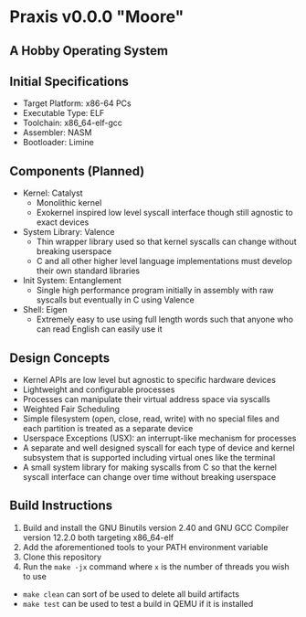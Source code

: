 # Praxis v0.0.0 "Moore"
## A Hobby Operating System

Initial Specifications
-----------------------
- Target Platform: x86-64 PCs
- Executable Type: ELF
- Toolchain: x86_64-elf-gcc
- Assembler: NASM
- Bootloader: Limine

Components (Planned)
-----------
- Kernel: Catalyst
  - Monolithic kernel 
  - Exokernel inspired low level syscall interface though still agnostic to exact devices
- System Library: Valence
  - Thin wrapper library used so that kernel syscalls can change without breaking userspace
  - C and all other higher level language implementations must develop their own standard libraries
- Init System: Entanglement
  - Single high performance program initially in assembly with raw syscalls but eventually in C using Valence
- Shell: Eigen
  - Extremely easy to use using full length words such that anyone who can read English can easily use it

Design Concepts
----------------
- Kernel APIs are low level but agnostic to specific hardware devices
- Lightweight and configurable processes
- Processes can manipulate their virtual address space via syscalls
- Weighted Fair Scheduling
- Simple filesystem (open, close, read, write) with no special files and each partition is treated as a separate device
- Userspace Exceptions (USX): an interrupt-like mechanism for processes
- A separate and well designed syscall for each type of device and kernel subsystem that is supported 
including virtual ones like the terminal
- A small system library for making syscalls from C so that the kernel syscall interface can change over time without breaking
userspace


Build Instructions
-------------------
1. Build and install the GNU Binutils version 2.40 and GNU GCC Compiler version 12.2.0 both targeting x86_64-elf
2. Add the aforementioned tools to your PATH environment variable
3. Clone this repository
4. Run the `make -jx` command where `x` is the number of threads you wish to use

- `make clean` can sort of be used to delete all build artifacts
- `make test` can be used to test a build in QEMU if it is installed